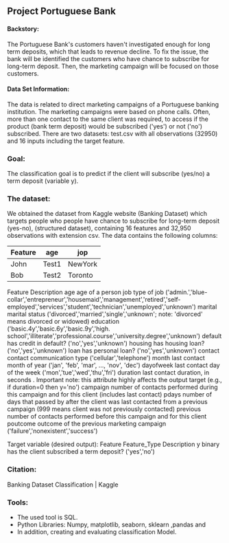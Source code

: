 ## Project Portuguese Bank


#### Backstory:
The Portuguese Bank's customers haven't investigated enough for long term deposits, which that leads to revenue decline. To fix the issue, the bank will be identified the customers who have chance to subscribe for long-term deposit. Then, the marketing campaign will be focused on those customers. 

#### Data Set Information:
The data is related to direct marketing campaigns of a Portuguese banking institution. The marketing campaigns were based on phone calls. Often, more than one contact to the same client was required, to access if the product (bank term deposit) would be subscribed ('yes') or not ('no') subscribed.
There are two datasets: test.csv with all observations (32950) and 16 inputs including the target feature. 


### Goal: 
 The classification goal is to predict if the client will subscribe (yes/no) a term deposit (variable y).



### The dataset:
We obtained the dataset from Kaggle website (Banking Dataset) which targets people who people have chance to subscribe for long-term deposit (yes-no), (structured dataset), containing 16 features and 32,950 observations with extension csv. The data contains the following columns:





| Feature     | age      | jop     |
| ------------- | ------------- | -------- |
| John          | Test1         | NewYork  |
| Bob           | Test2         | Toronto  |


Feature  Description
age  age of a person
job  type of job ('admin.','blue-collar','entrepreneur','housemaid','management','retired','self-employed','services','student','technician','unemployed','unknown')
marital  marital status ('divorced','married','single','unknown'; note: 'divorced' means divorced or widowed)
education  ('basic.4y','basic.6y','basic.9y','high. school','illiterate','professional.course','university.degree','unknown')
default  has credit in default? ('no','yes','unknown')
housing  has housing loan? ('no','yes','unknown')
loan  has personal loan? ('no','yes','unknown')
contact  contact communication type ('cellular','telephone')
month  last contact month of year ('jan', 'feb', 'mar', …, 'nov', 'dec')
dayofweek  last contact day of the week ('mon','tue','wed','thu','fri')
duration  last contact duration, in seconds . Important note: this attribute highly affects the output target (e.g., if duration=0 then y='no')
campaign  number of contacts performed during this campaign and for this client (includes last contact)
pdays  number of days that passed by after the client was last contacted from a previous campaign (999 means client was not previously contacted)
previous  number of contacts performed before this campaign and for this client
poutcome  outcome of the previous marketing campaign ('failure','nonexistent','success')

Target variable (desired output):
Feature  Feature_Type  Description
y  binary  has the client subscribed a term deposit? ('yes','no')

### Citation:
Banking Dataset Classification | Kaggle

### Tools:
-   The used tool is SQL.
-   Python Libraries: Numpy, matplotlib, seaborn, sklearn ,pandas and 
-   In addition, creating and evaluating classification  Model.
